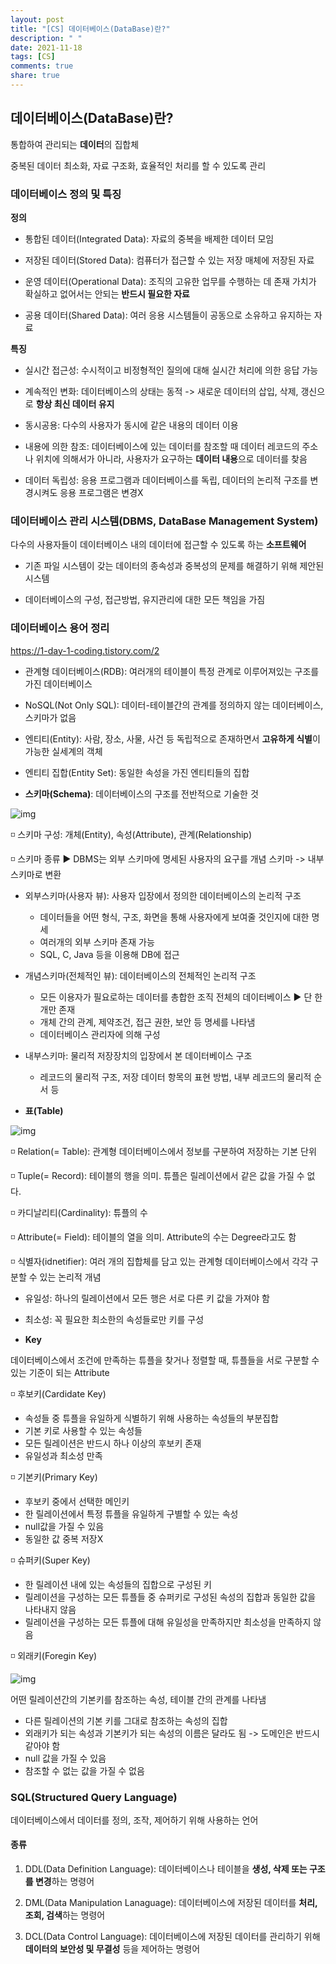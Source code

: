 ```yaml
---
layout: post
title: "[CS] 데이터베이스(DataBase)란?"
description: " "
date: 2021-11-18
tags: [CS]
comments: true
share: true
---
```


## 데이터베이스(DataBase)란?

통합하여 관리되는 **데이터**의 집합체

중복된 데이터 최소화, 자료 구조화, 효율적인 처리를 할 수 있도록 관리

 



### 데이터베이스 정의 및 특징

**정의**

- 통합된 데이터(Integrated Data): 자료의 중복을 배제한 데이터 모임

- 저장된 데이터(Stored Data): 컴퓨터가 접근할 수 있는 저장 매체에 저장된 자료

- 운영 데이터(Operational Data): 조직의 고유한 업무를 수행하는 데 존재 가치가 확실하고 없어서는 안되는 **반드시 필요한 자료**

- 공용 데이터(Shared Data): 여러 응용 시스템들이 공동으로 소유하고 유지하는 자료

 

**특징**

- 실시간 접근성: 수시적이고 비정형적인 질의에 대해 실시간 처리에 의한 응답 가능

- 계속적인 변화: 데이터베이스의 상태는 동적 -> 새로운 데이터의 삽입, 삭제, 갱신으로 **항상 최신 데이터 유지**

- 동시공용: 다수의 사용자가 동시에 같은 내용의 데이터 이용

- 내용에 의한 참조: 데이터베이스에 있는 데이터를 참조할 때 데이터 레코드의 주소나 위치에 의해서가 아니라, 사용자가 요구하는 **데이터 내용**으로 데이터를 찾음



- 데이터 독립성: 응용 프로그램과 데이터베이스를 독립, 데이터의 논리적 구조를 변경시켜도 응용 프로그램은 변경X

 



### 데이터베이스 관리 시스템(DBMS, DataBase Management System)

다수의 사용자들이 데이터베이스 내의 데이터에 접근할 수 있도록 하는 **소프트웨어**

- 기존 파일 시스템이 갖는 데이터의 종속성과 중복성의 문제를 해결하기 위해 제안된 시스템

- 데이터베이스의 구성, 접근방법, 유지관리에 대한 모든 책임을 가짐

 

### 데이터베이스 용어 정리

https://1-day-1-coding.tistory.com/2

- 관계형 데이터베이스(RDB): 여러개의 테이블이 특정 관계로 이루어져있는 구조를 가진 데이터베이스

- NoSQL(Not Only SQL): 데이터-테이블간의 관계를 정의하지 않는 데이터베이스, 스키마가 없음

- 엔티티(Entity): 사람, 장소, 사물, 사건 등 독립적으로 존재하면서 **고유하게 식별**이 가능한 실세계의 객체

- 엔티티 집합(Entity Set): 동일한 속성을 가진 엔티티들의 집합

- **스키마(Schema)**: 데이터베이스의 구조를 전반적으로 기술한 것

![img](../image/img.png)

◽ 스키마 구성: 개체(Entity), 속성(Attribute), 관계(Relationship)

◽ 스키마 종류 ▶ DBMS는 외부 스키마에 명세된 사용자의 요구를 개념 스키마 -> 내부 스키마로 변환

- 외부스키마(사용자 뷰): 사용자 입장에서 정의한 데이터베이스의 논리적 구조
  - 데이터들을 어떤 형식, 구조, 화면을 통해 사용자에게 보여줄 것인지에 대한 명세
  - 여러개의 외부 스키마 존재 가능
  - SQL, C, Java 등을 이용해 DB에 접근
- 개념스키마(전체적인 뷰): 데이터베이스의 전체적인 논리적 구조
  - 모든 이용자가 필요로하는 데이터를 총합한 조직 전체의 데이터베이스 ▶ 단 한개만 존재
  - 개체 간의 관계, 제약조건, 접근 권한, 보안 등 명세를 나타냄
  - 데이터베이스 관리자에 의해 구성
- 내부스키마: 물리적 저장장치의 입장에서 본 데이터베이스 구조
  - 레코드의 물리적 구조, 저장 데이터 항목의 표현 방법, 내부 레코드의 물리적 순서 등

 

- **표(Table)**

![img](../image/img3.jpg)

 

◽ Relation(= Table): 관계형 데이터베이스에서 정보를 구분하여 저장하는 기본 단위

◽ Tuple(= Record): 테이블의 행을 의미. 튜플은 릴레이션에서 같은 값을 가질 수 없다.

◽ 카디날리티(Cardinality): 튜플의 수

◽ Attribute(= Field): 테이블의 열을 의미. Attribute의 수는 Degree라고도 함

◽ 식별자(idnetifier): 여러 개의 집합체를 담고 있는 관계형 데이터베이스에서 각각 구분할 수 있는 논리적 개념

- 유일성: 하나의 릴레이션에서 모든 행은 서로 다른 키 값을 가져야 함
- 최소성: 꼭 필요한 최소한의 속성들로만 키를 구성

 

 





 - **Key**

데이터베이스에서 조건에 만족하는 튜플을 찾거나 정렬할 때, 튜플들을 서로 구분할 수 있는 기준이 되는 Attribute



◽ 후보키(Cardidate Key)

- 속성들 중 튜플을 유일하게 식별하기 위해 사용하는 속성들의 부분집합
- 기본 키로 사용할 수 있는 속성들
- 모든 릴레이션은 반드시 하나 이상의 후보키 존재
- 유일성과 최소성 만족

◽ 기본키(Primary Key)

- 후보키 중에서 선택한 메인키
- 한 릴레이션에서 특정 튜플을 유일하게 구별할 수 있는 속성
- null값을 가질 수 있음
- 동일한 값 중복 저장X

◽ 슈퍼키(Super Key)

- 한 릴레이션 내에 있는 속성들의 집합으로 구성된 키
- 릴레이션을 구성하는 모든 튜플들 중 슈퍼키로 구성된 속성의 집합과 동일한 값을 나타내지 않음
- 릴레이션을 구성하는 모든 튜플에 대해 유일성을 만족하지만 최소성을 만족하지 않음

◽ 외래키(Foregin Key)

![img](../image/R1280x0)

어떤 릴레이션간의 기본키를 참조하는 속성, 테이블 간의 관계를 나타냄

- 다른 릴레이션의 기본 키를 그대로 참조하는 속성의 집합
- 외래키가 되는 속성과 기본키가 되는 속성의 이름은 달라도 됨 -> 도메인은 반드시 같아야 함
- null 값을 가질 수 있음
- 참조할 수 없는 값을 가질 수 없음

 





### SQL(Structured Query Language)

데이터베이스에서 데이터를 정의, 조작, 제어하기 위해 사용하는 언어

#### 종류

1. DDL(Data Definition Language): 데이터베이스나 테이블을 **생성, 삭제 또는 구조를 변경**하는 명령어

2. DML(Data Manipulation Lanaguage): 데이터베이스에 저장된 데이터를 **처리, 조회, 검색**하는 명령어

3. DCL(Data Control Language): 데이터베이스에 저장된 데이터를 관리하기 위해 **데이터의 보안성 및 무결성** 등을 제어하는 명령어
